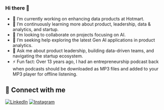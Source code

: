 ### Hi there 👋

- 🔭 I’m currently working on enhancing data products at Hotmart.
- 🌱 I’m continuously learning more about product, leadership, data & analytics, and startup.
- 👯 I’m looking to collaborate on projects focusing on AI.
- 🤔 I’m seeking help exploring the latest Gen AI applications in product analytics.
- 💬 Ask me about product leadership, building data-driven teams, and navigating the startup ecosystem.
- ⚡ Fun fact: Over 13 years ago, I had an entrepreneurship podcast back when podcasts should be downloaded as MP3 files and added to your MP3 player for offline listening.

## 🔗 Connect with me
[![LinkedIn](https://img.shields.io/badge/linkedin-%230077B5.svg?style=for-the-badge&logo=linkedin&logoColor=white)](https://linkedin.com/in/brunoefa)
[![Instagram](https://img.shields.io/badge/Instagram-%23E4405F.svg?style=for-the-badge&logo=Instagram&logoColor=white)](https://www.instagram.com/brunoefa/)
